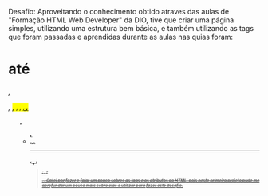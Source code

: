 Desafio: Aproveitando o conhecimento obtido atraves das aulas de "Formação HTML Web Developer" da DIO, tive que criar uma página simples, utilizando uma estrutura bem básica, e também utilizando as tags que foram passadas e aprendidas durante as aulas nas quias foram:  <h1> até <h6>, <p>, <mark>, <small>, <i>, <u>, <strong>, <ol>, <ul>, <li>, <a>, <hr>, <sub>, <sup>, <blockquote>; <font>, <del>, <p>, <abbr>. Optei por fazer e falar um pouco sobres as tags e os atributos do HTML, pois neste primeiro projeto pude me aprofundar um pouco mais sobre elas e utilizar para fazer este desafio. 

